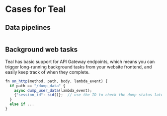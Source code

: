 # Cases for Teal


## Data pipelines



```javascript

```


## Background web tasks

Teal has basic support for API Gateway endpoints, which means you can trigger
long-running background tasks from your website frontend, and easily keep track
of when they complete.

```javascript
fn on_http(method, path, body, lambda_event) {
  if path == "/dump_data" {
    async dump_user_data(lambda_event);
    {"session_id": sid()};  // use the ID to check the dump status later
  }
  else if ...
}
```
